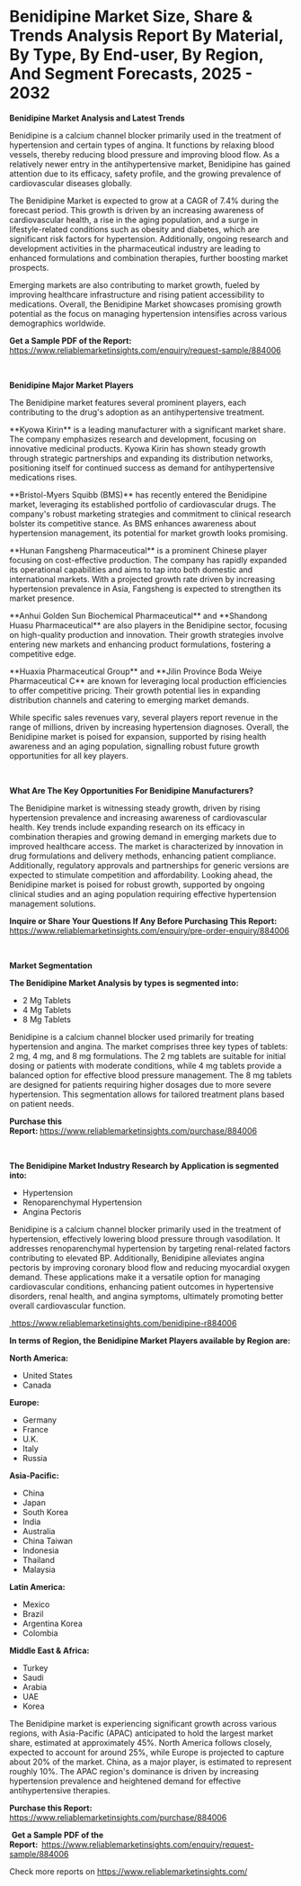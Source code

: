 <p><h1>Benidipine Market Size, Share & Trends Analysis Report By Material, By Type, By End-user, By Region, And Segment Forecasts, 2025 - 2032</h1></p><p><strong>Benidipine Market Analysis and Latest Trends</strong></p>
<p><p>Benidipine is a calcium channel blocker primarily used in the treatment of hypertension and certain types of angina. It functions by relaxing blood vessels, thereby reducing blood pressure and improving blood flow. As a relatively newer entry in the antihypertensive market, Benidipine has gained attention due to its efficacy, safety profile, and the growing prevalence of cardiovascular diseases globally. </p><p>The Benidipine Market is expected to grow at a CAGR of 7.4% during the forecast period. This growth is driven by an increasing awareness of cardiovascular health, a rise in the aging population, and a surge in lifestyle-related conditions such as obesity and diabetes, which are significant risk factors for hypertension. Additionally, ongoing research and development activities in the pharmaceutical industry are leading to enhanced formulations and combination therapies, further boosting market prospects. </p><p>Emerging markets are also contributing to market growth, fueled by improving healthcare infrastructure and rising patient accessibility to medications. Overall, the Benidipine Market showcases promising growth potential as the focus on managing hypertension intensifies across various demographics worldwide.</p></p>
<p><strong>Get a Sample PDF of the Report:&nbsp;</strong> <a href="https://www.reliablemarketinsights.com/enquiry/request-sample/884006?utm_campaign=3277&utm_medium=2&utm_source=Github&utm_content=ia&utm_term=08032025&utm_id=benidipine">https://www.reliablemarketinsights.com/enquiry/request-sample/884006</a></p>
<p>&nbsp;</p>
<p><strong>Benidipine Major Market Players</strong></p>
<p><p>The Benidipine market features several prominent players, each contributing to the drug's adoption as an antihypertensive treatment. </p><p>**Kyowa Kirin** is a leading manufacturer with a significant market share. The company emphasizes research and development, focusing on innovative medicinal products. Kyowa Kirin has shown steady growth through strategic partnerships and expanding its distribution networks, positioning itself for continued success as demand for antihypertensive medications rises.</p><p>**Bristol-Myers Squibb (BMS)** has recently entered the Benidipine market, leveraging its established portfolio of cardiovascular drugs. The company's robust marketing strategies and commitment to clinical research bolster its competitive stance. As BMS enhances awareness about hypertension management, its potential for market growth looks promising.</p><p>**Hunan Fangsheng Pharmaceutical** is a prominent Chinese player focusing on cost-effective production. The company has rapidly expanded its operational capabilities and aims to tap into both domestic and international markets. With a projected growth rate driven by increasing hypertension prevalence in Asia, Fangsheng is expected to strengthen its market presence.</p><p>**Anhui Golden Sun Biochemical Pharmaceutical** and **Shandong Huasu Pharmaceutical** are also players in the Benidipine sector, focusing on high-quality production and innovation. Their growth strategies involve entering new markets and enhancing product formulations, fostering a competitive edge.</p><p>**Huaxia Pharmaceutical Group** and **Jilin Province Boda Weiye Pharmaceutical C** are known for leveraging local production efficiencies to offer competitive pricing. Their growth potential lies in expanding distribution channels and catering to emerging market demands.</p><p>While specific sales revenues vary, several players report revenue in the range of millions, driven by increasing hypertension diagnoses. Overall, the Benidipine market is poised for expansion, supported by rising health awareness and an aging population, signalling robust future growth opportunities for all key players.</p></p>
<p>&nbsp;</p>
<p><strong>What Are The Key Opportunities For Benidipine Manufacturers?</strong></p>
<p><p>The Benidipine market is witnessing steady growth, driven by rising hypertension prevalence and increasing awareness of cardiovascular health. Key trends include expanding research on its efficacy in combination therapies and growing demand in emerging markets due to improved healthcare access. The market is characterized by innovation in drug formulations and delivery methods, enhancing patient compliance. Additionally, regulatory approvals and partnerships for generic versions are expected to stimulate competition and affordability. Looking ahead, the Benidipine market is poised for robust growth, supported by ongoing clinical studies and an aging population requiring effective hypertension management solutions.</p></p>
<p><strong>Inquire or Share Your Questions If Any Before Purchasing This Report:</strong> <a href="https://www.reliablemarketinsights.com/enquiry/pre-order-enquiry/884006?utm_campaign=3277&utm_medium=2&utm_source=Github&utm_content=ia&utm_term=08032025&utm_id=benidipine">https://www.reliablemarketinsights.com/enquiry/pre-order-enquiry/884006</a></p>
<p>&nbsp;</p>
<p><strong>Market Segmentation</strong></p>
<p><strong>The Benidipine Market Analysis by types is segmented into:</strong></p>
<p><ul><li>2 Mg Tablets</li><li>4 Mg Tablets</li><li>8 Mg Tablets</li></ul></p>
<p><p>Benidipine is a calcium channel blocker used primarily for treating hypertension and angina. The market comprises three key types of tablets: 2 mg, 4 mg, and 8 mg formulations. The 2 mg tablets are suitable for initial dosing or patients with moderate conditions, while 4 mg tablets provide a balanced option for effective blood pressure management. The 8 mg tablets are designed for patients requiring higher dosages due to more severe hypertension. This segmentation allows for tailored treatment plans based on patient needs.</p></p>
<p><strong>Purchase this Report:&nbsp;</strong><a href="https://www.reliablemarketinsights.com/purchase/884006?utm_campaign=3277&utm_medium=2&utm_source=Github&utm_content=ia&utm_term=08032025&utm_id=benidipine">https://www.reliablemarketinsights.com/purchase/884006</a></p>
<p>&nbsp;</p>
<p><strong>The Benidipine Market Industry Research by Application is segmented into:</strong></p>
<p><ul><li>Hypertension</li><li>Renoparenchymal Hypertension</li><li>Angina Pectoris</li></ul></p>
<p><p>Benidipine is a calcium channel blocker primarily used in the treatment of hypertension, effectively lowering blood pressure through vasodilation. It addresses renoparenchymal hypertension by targeting renal-related factors contributing to elevated BP. Additionally, Benidipine alleviates angina pectoris by improving coronary blood flow and reducing myocardial oxygen demand. These applications make it a versatile option for managing cardiovascular conditions, enhancing patient outcomes in hypertensive disorders, renal health, and angina symptoms, ultimately promoting better overall cardiovascular function.</p></p>
<p><a href="https://www.reliablemarketinsights.com/benidipine-r884006?utm_campaign=3277&utm_medium=2&utm_source=Github&utm_content=ia&utm_term=08032025&utm_id=benidipine">&nbsp;https://www.reliablemarketinsights.com/benidipine-r884006</a></p>
<p><strong>In terms of Region, the Benidipine Market Players available by Region are:</strong></p>
<p>
    <p> <strong> North America: </strong>
        <ul>
            <li>United States</li>
            <li>Canada</li>
        </ul>
        </p> 
    <p> <strong> Europe: </strong>
        <ul>
            <li>Germany</li>
            <li>France</li>
            <li>U.K.</li>
            <li>Italy</li>
            <li>Russia</li>
        </ul>
        </p> 
    <p> <strong> Asia-Pacific: </strong>
        <ul>
            <li>China</li>
            <li>Japan</li>
            <li>South Korea</li>
            <li>India</li>
            <li>Australia</li>
            <li>China Taiwan</li>
            <li>Indonesia</li>
            <li>Thailand</li>
            <li>Malaysia</li>
        </ul>
        </p> 
    <p> <strong> Latin America: </strong>
        <ul>
            <li>Mexico</li>
            <li>Brazil</li>
            <li>Argentina Korea</li>
            <li>Colombia</li>
        </ul>
        </p> 
    <p> <strong> Middle East & Africa: </strong>
        <ul>
            <li>Turkey</li>
            <li>Saudi</li>
            <li>Arabia</li>
            <li>UAE</li>
            <li>Korea</li>
        </ul>
    </p>
    </p>
<p><p>The Benidipine market is experiencing significant growth across various regions, with Asia-Pacific (APAC) anticipated to hold the largest market share, estimated at approximately 45%. North America follows closely, expected to account for around 25%, while Europe is projected to capture about 20% of the market. China, as a major player, is estimated to represent roughly 10%. The APAC region's dominance is driven by increasing hypertension prevalence and heightened demand for effective antihypertensive therapies.</p></p>
<p><strong>Purchase this Report: </strong><a href="https://www.reliablemarketinsights.com/purchase/884006?utm_campaign=3277&utm_medium=2&utm_source=Github&utm_content=ia&utm_term=08032025&utm_id=benidipine">https://www.reliablemarketinsights.com/purchase/884006</a></p>
<p>&nbsp;<strong>Get a Sample PDF of the Report:&nbsp;&nbsp;</strong><a href="https://www.reliablemarketinsights.com/enquiry/request-sample/884006?utm_campaign=3277&utm_medium=2&utm_source=Github&utm_content=ia&utm_term=08032025&utm_id=benidipine">https://www.reliablemarketinsights.com/enquiry/request-sample/884006</a></p>
<p><strong></strong></p>
<p>Check more reports on <a href="https://www.reliablemarketinsights.com/?utm_campaign=3277&utm_medium=2&utm_source=Github&utm_content=ia&utm_term=08032025&utm_id=benidipine">https://www.reliablemarketinsights.com/</a></p>